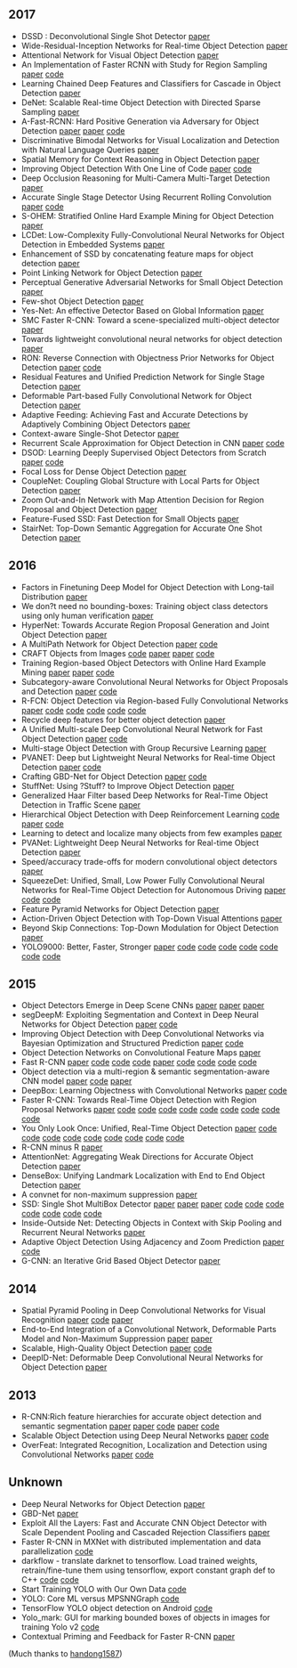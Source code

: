 ## 2017
- DSSD : Deconvolutional Single Shot Detector [paper](https://arxiv.org/abs/1701.06659) 
- Wide-Residual-Inception Networks for Real-time Object Detection [paper](https://arxiv.org/abs/1702.01243) 
- Attentional Network for Visual Object Detection [paper](https://arxiv.org/abs/1702.01478) 
- An Implementation of Faster RCNN with Study for Region Sampling [paper](https://arxiv.org/abs/1702.02138) [code](https://github.com/endernewton/tf-faster-rcnn) 
- Learning Chained Deep Features and Classifiers for Cascade in Object Detection [paper](https://arxiv.org/abs/1702.07054) 
- DeNet: Scalable Real-time Object Detection with Directed Sparse Sampling [paper](https://arxiv.org/abs/1703.10295) 
- A-Fast-RCNN: Hard Positive Generation via Adversary for Object Detection [paper](https://arxiv.org/abs/1704.03414) [paper](http://abhinavsh.info/papers/pdfs/adversarial_object_detection.pdf) [code](https://github.com/xiaolonw/adversarial-frcnn) 
- Discriminative Bimodal Networks for Visual Localization and Detection with Natural Language Queries [paper](https://arxiv.org/abs/1704.03944) 
- Spatial Memory for Context Reasoning in Object Detection [paper](https://arxiv.org/abs/1704.04224) 
- Improving Object Detection With One Line of Code [paper](https://arxiv.org/abs/1704.04503) [code](https://github.com/bharatsingh430/soft-nms) 
- Deep Occlusion Reasoning for Multi-Camera Multi-Target Detection [paper](https://arxiv.org/abs/1704.05775) 
- Accurate Single Stage Detector Using Recurrent Rolling Convolution [paper](https://arxiv.org/abs/1704.05776) [code](https://github.com/xiaohaoChen/rrc_detection) 
- S-OHEM: Stratified Online Hard Example Mining for Object Detection [paper](https://arxiv.org/abs/1705.02233) 
- LCDet: Low-Complexity Fully-Convolutional Neural Networks for Object Detection in Embedded Systems [paper](https://arxiv.org/abs/1705.05922) 
- Enhancement of SSD by concatenating feature maps for object detection [paper](https://arxiv.org/abs/1705.09587) 
- Point Linking Network for Object Detection [paper](https://arxiv.org/abs/1706.03646) 
- Perceptual Generative Adversarial Networks for Small Object Detection [paper](https://arxiv.org/abs/1706.05274) 
- Few-shot Object Detection [paper](https://arxiv.org/abs/1706.08249) 
- Yes-Net: An effective Detector Based on Global Information [paper](https://arxiv.org/abs/1706.09180) 
- SMC Faster R-CNN: Toward a scene-specialized multi-object detector [paper](https://arxiv.org/abs/1706.10217) 
- Towards lightweight convolutional neural networks for object detection [paper](https://arxiv.org/abs/1707.01395) 
- RON: Reverse Connection with Objectness Prior Networks for Object Detection [paper](https://arxiv.org/abs/1707.01691) [code](https://github.com/taokong/RON) 
- Residual Features and Unified Prediction Network for Single Stage Detection [paper](https://arxiv.org/abs/1707.05031) 
- Deformable Part-based Fully Convolutional Network for Object Detection [paper](https://arxiv.org/abs/1707.06175) 
- Adaptive Feeding: Achieving Fast and Accurate Detections by Adaptively Combining Object Detectors [paper](https://arxiv.org/abs/1707.06399) 
- Context-aware Single-Shot Detector [paper](https://arxiv.org/abs/1707.08682) 
- Recurrent Scale Approximation for Object Detection in CNN [paper](https://arxiv.org/abs/1707.09531) [code](https://github.com/sciencefans/RSA-for-object-detection) 
- DSOD: Learning Deeply Supervised Object Detectors from Scratch [paper](https://arxiv.org/abs/1708.01241) [code](https://github.com/szq0214/DSOD) 
- Focal Loss for Dense Object Detection [paper](https://arxiv.org/abs/1708.02002) 
- CoupleNet: Coupling Global Structure with Local Parts for Object Detection [paper](https://arxiv.org/abs/1708.02863) 
- Zoom Out-and-In Network with Map Attention Decision for Region Proposal and Object Detection [paper](https://arxiv.org/abs/1709.04347) 
- Feature-Fused SSD: Fast Detection for Small Objects [paper](https://arxiv.org/abs/1709.05054) 
- StairNet: Top-Down Semantic Aggregation for Accurate One Shot Detection [paper](https://arxiv.org/abs/1709.05788) 




## 2016
- Factors in Finetuning Deep Model for Object Detection with Long-tail Distribution [paper](http://arxiv.org/abs/1601.05150) 
- We don?t need no bounding-boxes: Training object class detectors using only human verification [paper](http://arxiv.org/abs/1602.08405) 
- HyperNet: Towards Accurate Region Proposal Generation and Joint Object Detection [paper](http://arxiv.org/abs/1604.00600) 
- A MultiPath Network for Object Detection [paper](http://arxiv.org/abs/1604.02135) [code](https://github.com/facebookresearch/multipathnet) 
- CRAFT Objects from Images [code](http://byangderek.github.io/projects/craft.html) [paper](https://arxiv.org/abs/1604.03239) [paper](http://www.cv-foundation.org/openaccess/content_cvpr_2016/papers/Yang_CRAFT_Objects_From_CVPR_2016_paper.pdf) [code](https://github.com/byangderek/CRAFT) 
- Training Region-based Object Detectors with Online Hard Example Mining [paper](http://arxiv.org/abs/1604.03540) [paper](http://www.cv-foundation.org/openaccess/content_cvpr_2016/papers/Shrivastava_Training_Region-Based_Object_CVPR_2016_paper.pdf) [code](https://github.com/abhi2610/ohem) 
- Subcategory-aware Convolutional Neural Networks for Object Proposals and Detection [paper](http://arxiv.org/abs/1604.04693) [code](https://github.com/tanshen/SubCNN) 
- R-FCN: Object Detection via Region-based Fully Convolutional Networks [paper](http://arxiv.org/abs/1605.06409) [code](https://github.com/daijifeng001/R-FCN) [code](https://github.com/Orpine/py-R-FCN) [code](https://github.com/PureDiors/pytorch_RFCN) [code](https://github.com/bharatsingh430/py-R-FCN-multiGPU) [code](https://github.com/xdever/RFCN-tensorflow) 
- Recycle deep features for better object detection [paper](http://arxiv.org/abs/1607.05066) 
- A Unified Multi-scale Deep Convolutional Neural Network for Fast Object Detection [paper](http://arxiv.org/abs/1607.07155) [code](https://github.com/zhaoweicai/mscnn) 
- Multi-stage Object Detection with Group Recursive Learning [paper](http://arxiv.org/abs/1608.05159) 
- PVANET: Deep but Lightweight Neural Networks for Real-time Object Detection [paper](http://arxiv.org/abs/1608.08021) [code](https://github.com/sanghoon/pva-faster-rcnn) 
- Crafting GBD-Net for Object Detection [paper](https://arxiv.org/abs/1610.02579) [code](https://github.com/craftGBD/craftGBD) 
- StuffNet: Using ?Stuff? to Improve Object Detection [paper](https://arxiv.org/abs/1610.05861) 
- Generalized Haar Filter based Deep Networks for Real-Time Object Detection in Traffic Scene [paper](https://arxiv.org/abs/1610.09609) 
- Hierarchical Object Detection with Deep Reinforcement Learning [code](https://imatge-upc.github.io/detection-2016-nipsws/) [paper](https://arxiv.org/abs/1611.03718) [code](https://github.com/imatge-upc/detection-2016-nipsws) 
- Learning to detect and localize many objects from few examples [paper](https://arxiv.org/abs/1611.05664) 
- PVANet: Lightweight Deep Neural Networks for Real-time Object Detection [paper](https://arxiv.org/abs/1611.08588) 
- Speed/accuracy trade-offs for modern convolutional object detectors [paper](https://arxiv.org/abs/1611.10012) 
- SqueezeDet: Unified, Small, Low Power Fully Convolutional Neural Networks for Real-Time Object Detection for Autonomous Driving [paper](https://arxiv.org/abs/1612.01051) [code](https://github.com/BichenWuUCB/squeezeDet) [code](https://github.com/fregu856/2D_detection) 
- Feature Pyramid Networks for Object Detection [paper](https://arxiv.org/abs/1612.03144) 
- Action-Driven Object Detection with Top-Down Visual Attentions [paper](https://arxiv.org/abs/1612.06704) 
- Beyond Skip Connections: Top-Down Modulation for Object Detection [paper](https://arxiv.org/abs/1612.06851) 
- YOLO9000: Better, Faster, Stronger [paper](https://arxiv.org/abs/1612.08242) [code](https://github.com/leetenki/YOLOv2) [code](https://github.com/allanzelener/YAD2K) [code](https://github.com/longcw/yolo2-pytorch) [code](https://github.com/hizhangp/yolo_tensorflow) [code](https://github.com/AlexeyAB/darknet) [code](https://github.com/choasUp/caffe-yolo9000) [code](https://github.com/philipperemy/yolo-9000) 

## 2015
- Object Detectors Emerge in Deep Scene CNNs [paper](http://arxiv.org/abs/1412.6856) [paper](https://www.robots.ox.ac.uk/~vgg/rg/papers/zhou_iclr15.pdf) [paper](https://people.csail.mit.edu/khosla/papers/iclr2015_zhou.pdf) 
- segDeepM: Exploiting Segmentation and Context in Deep Neural Networks for Object Detection [paper](https://arxiv.org/abs/1502.04275) [code](https://github.com/YknZhu/segDeepM) 
- Improving Object Detection with Deep Convolutional Networks via Bayesian Optimization and Structured Prediction [paper](http://arxiv.org/abs/1504.03293) [code](https://github.com/YutingZhang/fgs-obj) 
- Object Detection Networks on Convolutional Feature Maps [paper](http://arxiv.org/abs/1504.06066) 
- Fast R-CNN [paper](http://arxiv.org/abs/1504.08083) [code](https://github.com/rbgirshick/fast-rcnn) [code](https://github.com/rbgirshick/fast-rcnn/tree/coco) [code](https://github.com/rbgirshick/fast-rcnn/pull/29) [paper](http://zhangliliang.com/2015/05/17/paper-note-fast-rcnn/) [code](https://github.com/precedenceguo/mx-rcnn) [code](https://github.com/mahyarnajibi/fast-rcnn-torch) [code](https://github.com/apple2373/chainer-simple-fast-rnn) [code](https://github.com/zplizzi/tensorflow-fast-rcnn) 
- Object detection via a multi-region & semantic segmentation-aware CNN model [paper](http://arxiv.org/abs/1505.01749) [code](https://github.com/gidariss/mrcnn-object-detection) [paper](http://zhangliliang.com/2015/05/17/paper-note-ms-cnn/) 
- DeepBox: Learning Objectness with Convolutional Networks [paper](http://arxiv.org/abs/1505.02146) [code](https://github.com/weichengkuo/DeepBox) 
- Faster R-CNN: Towards Real-Time Object Detection with Region Proposal Networks [paper](http://arxiv.org/abs/1506.01497) [code](https://github.com/ShaoqingRen/faster_rcnn) [code](https://github.com/rbgirshick/py-faster-rcnn) [code](https://github.com/mitmul/chainer-faster-rcnn) [code](https://github.com/andreaskoepf/faster-rcnn.torch) [code](https://github.com/ruotianluo/Faster-RCNN-Densecap-torch) [code](https://github.com/smallcorgi/Faster-RCNN_TF) [code](https://github.com/CharlesShang/TFFRCNN) [code](https://github.com/YihangLou/FasterRCNN-Encapsulation-Cplusplus) [code](https://github.com/yhenon/keras-frcnn) 
- You Only Look Once: Unified, Real-Time Object Detection [paper](http://arxiv.org/abs/1506.02640) [code](https://github.com/pjreddie/darknet) [code](https://github.com/gliese581gg/YOLO_tensorflow) [code](https://github.com/xingwangsfu/caffe-yolo) [code](https://github.com/frankzhangrui/Darknet-Yolo) [code](https://github.com/BriSkyHekun/py-darknet-yolo) [code](https://github.com/tommy-qichang/yolo.torch) [code](https://github.com/frischzenger/yolo-windows) [code](https://github.com/AlexeyAB/yolo-windows) [code](https://github.com/nilboy/tensorflow-yolo) 
- R-CNN minus R [paper](http://arxiv.org/abs/1506.06981) 
- AttentionNet: Aggregating Weak Directions for Accurate Object Detection [paper](http://arxiv.org/abs/1506.07704) 
- DenseBox: Unifying Landmark Localization with End to End Object Detection [paper](http://arxiv.org/abs/1509.04874) 
- A convnet for non-maximum suppression [paper](http://arxiv.org/abs/1511.06437) 
- SSD: Single Shot MultiBox Detector [paper](http://arxiv.org/abs/1512.02325) [paper](http://www.cs.unc.edu/~wliu/papers/ssd.pdf) [paper](http://www.cs.unc.edu/%7Ewliu/papers/ssd_eccv2016_slide.pdf) [code](https://github.com/weiliu89/caffe/tree/ssd) [code](https://github.com/zhreshold/mxnet-ssd) [code](https://github.com/zhreshold/mxnet-ssd.cpp) [code](https://github.com/rykov8/ssd_keras) [code](https://github.com/balancap/SSD-Tensorflow) [code](https://github.com/amdegroot/ssd.pytorch) [code](https://github.com/chuanqi305/MobileNet-SSD) 
- Inside-Outside Net: Detecting Objects in Context with Skip Pooling and Recurrent Neural Networks [paper](http://arxiv.org/abs/1512.04143) 
- Adaptive Object Detection Using Adjacency and Zoom Prediction [paper](http://arxiv.org/abs/1512.07711) [code](https://github.com/luyongxi/az-net) 
- G-CNN: an Iterative Grid Based Object Detector [paper](http://arxiv.org/abs/1512.07729) 

## 2014
- Spatial Pyramid Pooling in Deep Convolutional Networks for Visual Recognition [paper](http://arxiv.org/abs/1406.4729) [code](https://github.com/ShaoqingRen/SPP_net) [paper](http://zhangliliang.com/2014/09/13/paper-note-sppnet/) 
- End-to-End Integration of a Convolutional Network, Deformable Parts Model and Non-Maximum Suppression [paper](http://arxiv.org/abs/1411.5309) [paper](http://www.cv-foundation.org/openaccess/content_cvpr_2015/papers/Wan_End-to-End_Integration_of_2015_CVPR_paper.pdf) 
- Scalable, High-Quality Object Detection [paper](http://arxiv.org/abs/1412.1441) [code](https://github.com/google/multibox) 
- DeepID-Net: Deformable Deep Convolutional Neural Networks for Object Detection [paper](http://arxiv.org/abs/1412.5661) 

## 2013
- R-CNN:Rich feature hierarchies for accurate object detection and semantic segmentation [paper](http://arxiv.org/abs/1311.2524) [paper](http://people.eecs.berkeley.edu/~rbg/papers/r-cnn-cvpr-supp.pdf) [code](https://github.com/rbgirshick/rcnn) [paper](http://zhangliliang.com/2014/07/23/paper-note-rcnn/) [code](https://github.com/BVLC/caffe/pull/482) 
- Scalable Object Detection using Deep Neural Networks [paper](http://arxiv.org/abs/1312.2249) [code](https://github.com/google/multibox) 
- OverFeat: Integrated Recognition, Localization and Detection using Convolutional Networks [paper](http://arxiv.org/abs/1312.6229) [code](https://github.com/sermanet/OverFeat) 

## Unknown
- Deep Neural Networks for Object Detection [paper](http://papers.nips.cc/paper/5207-deep-neural-networks-for-object-detection.pdf) 
- GBD-Net [paper](http://link.springer.com/chapter/10.1007/978-3-319-46478-7_22) 
- Exploit All the Layers: Fast and Accurate CNN Object Detector with Scale Dependent Pooling and Cascaded Rejection Classifiers [paper](http://www-personal.umich.edu/~wgchoi/SDP-CRC_camready.pdf) 
- Faster R-CNN in MXNet with distributed implementation and data parallelization [code](https://github.com/dmlc/mxnet/tree/master/example/rcnn) 
- darkflow - translate darknet to tensorflow. Load trained weights, retrain/fine-tune them using tensorflow, export constant graph def to C++ [code](https://thtrieu.github.io/notes/yolo-tensorflow-graph-buffer-cpp) [code](https://github.com/thtrieu/darkflow) 
- Start Training YOLO with Our Own Data [code](https://github.com/Guanghan/darknet) 
- YOLO: Core ML versus MPSNNGraph [code](https://github.com/hollance/YOLO-CoreML-MPSNNGraph) 
- TensorFlow YOLO object detection on Android [code](https://github.com/natanielruiz/android-yolo) 
- Yolo_mark: GUI for marking bounded boxes of objects in images for training Yolo v2 [code](https://github.com/AlexeyAB/Yolo_mark) 
- Contextual Priming and Feedback for Faster R-CNN [paper](http://abhinavsh.info/context_priming_feedback.pdf) 

(Much thanks to [handong1587](https://handong1587.github.io/deep_learning/2015/10/09/object-detection.html))
